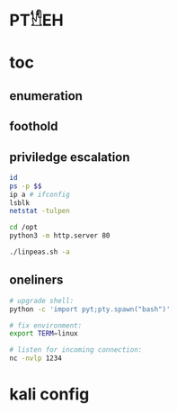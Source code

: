 # PT𓀮EH

# toc


## enumeration

## foothold

## priviledge escalation

```sh
id
ps -p $$
ip a # ifconfig
lsblk
netstat -tulpen
```

```sh
cd /opt
python3 -m http.server 80
```

```sh
./linpeas.sh -a
```
## oneliners

```sh
# upgrade shell:
python -c 'import pyt;pty.spawn("bash")'

# fix environment:
export TERM=linux

# listen for incoming connection:
nc -nvlp 1234
```
# kali config

